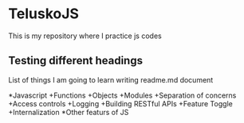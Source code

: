 # TeluskoJS

This is my repository where I practice js codes

## Testing different headings

List of things I am going to learn writing readme.md document

*Javascript
   +Functions
   +Objects
   +Modules
   +Separation of concerns
   +Access controls
   +Logging
   +Building RESTful APIs
   +Feature Toggle
   +Internalization
*Other featurs of JS
